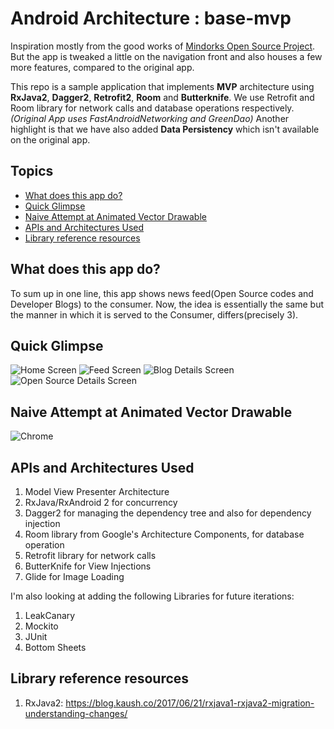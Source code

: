 # Android Architecture : base-mvp

Inspiration mostly from the good works of [Mindorks Open Source Project](https://github.com/MindorksOpenSource/android-mvp-architecture). But the app is tweaked a little on the navigation front and also houses a few more features, compared to the original app.

This repo is a sample application that implements **MVP** architecture using **RxJava2**, **Dagger2**, **Retrofit2**, **Room** and **Butterknife**.
We use Retrofit and Room library for network calls and database operations respectively. _(Original App uses FastAndroidNetworking and GreenDao)_
Another highlight is that we have also added **Data Persistency** which isn't available on the original app. 

## Topics
- [What does this app do?](#what-does-this-app-do)
- [Quick Glimpse](#quick-glimpse)
- [Naive Attempt at Animated Vector Drawable](#naive-attempt-at-animated-vector-drawable)
- [APIs and Architectures Used](#apis-and-architectures-used)
- [Library reference resources](#library-reference-resources)

## What does this app do?
To sum up in one line, this app shows news feed(Open Source codes and Developer Blogs) to the consumer. 
Now, the idea is essentially the same but the manner in which it is served to the Consumer, differs(precisely 3).

## Quick Glimpse

![Home Screen](https://imgur.com/3dePdEw.gif)
![Feed Screen](https://imgur.com/IHM7S10.gif)
![Blog Details Screen](https://imgur.com/duga0Y4.gif)
![Open Source Details Screen](https://imgur.com/hr1jVK8.gif)

## Naive Attempt at Animated Vector Drawable
![Chrome](https://imgur.com/o6iSFz1.gif)

## APIs and Architectures Used

1. Model View Presenter Architecture
1. RxJava/RxAndroid 2 for concurrency
1. Dagger2 for managing the dependency tree and also for dependency injection
1. Room library from Google's Architecture Components, for database operation
1. Retrofit library for network calls
1. ButterKnife for View Injections
1. Glide for Image Loading


I'm also looking at adding the following Libraries for future iterations:

1. LeakCanary
1. Mockito
1. JUnit
1. Bottom Sheets




## Library reference resources
1. RxJava2: https://blog.kaush.co/2017/06/21/rxjava1-rxjava2-migration-understanding-changes/

